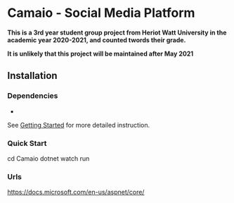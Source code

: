 # Camaio - Social Media Platform

**This is a 3rd year student group project from Heriot Watt University in the academic year 2020-2021, and counted twords their grade.**

**It is unlikely that this project will be maintained after May 2021**

## Installation

### Dependencies

- 

See [Getting Started](GETTING_STARTED.md) for more detailed instruction.

### Quick Start

cd Camaio
dotnet watch run

### Urls

https://docs.microsoft.com/en-us/aspnet/core/
